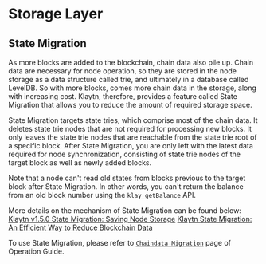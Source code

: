 # Storage Layer <a id="storage-layer"></a>

## State Migration <a id="state-migration"></a>

As more blocks are added to the blockchain, chain data also pile up. Chain data are necessary for node operation, so they are stored in the node storage as a data structure called trie, and ultimately in a database called LevelDB. So with more blocks, comes more chain data in the storage, along with increasing cost. Klaytn, therefore, provides a feature called State Migration that allows you to reduce the amount of required storage space.

State Migration targets state tries, which comprise most of the chain data. It deletes state trie nodes that are not required for processing new blocks. It only leaves the state trie nodes that are reachable from the state trie root of a specific block. After State Migration, you are only left with the latest data required for node synchronization, consisting of state trie nodes of the target block as well as newly added blocks.

Note that a node can't read old states from blocks previous to the target block after State Migration. In other words, you can't return the balance from an old block number using the `klay_getBalance` API.

More details on the mechanism of State Migration can be found below:
[Klaytn v1.5.0 State Migration: Saving Node Storage](https://medium.com/klaytn/klaytn-v1-5-0-state-migration-saving-node-storage-1358d87e4a7a)
[Klaytn State Migration: An Efficient Way to Reduce Blockchain Data](https://medium.com/klaytn/klaytn-state-migration-an-efficient-way-to-reduce-blockchain-data-6615a3b36523)

To use State Migration, please refer to [`Chaindata Migration`](https://docs.klaytn.foundation/content/operation-guide/chaindata-migration) page of Operation Guide.